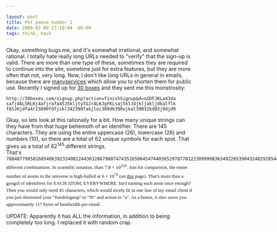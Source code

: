 ```yaml
--- 

layout: post
title: Pet peeve number 1
date: 2006-02-09 17:18:04 -06:00
tags: think, hack
---
```

Okay, something bugs me, and it's somewhat irrational, and somewhat rational.  I totally hate really long <span class="caps">URL</span>s needed to "verify" that the sign-up is valid.  There are more than one type of these, sometimes they are required to continue into the site, sometime just for extra features, but they are more often that not, very long.  Now, I don't like long <span class="caps">URL</span>s in general in emails, because there are <a href="http://xrl.us">many</a><a href="http://tinyurl.com">services</a> which allow you to shorten them for public use.  Recently I signed up for <a href="http://30boxes.com">30 boxes</a> and they sent me this monstrosity:
<pre><code>http://30boxes.com/signup.php?action=finishSignup&amp;d=aSDFJKLa43da
safjdAL5RLKj4afjrafa45J5kljtyTGJrALKJgFKLsaj5klJ4jkljakljdkalflk
fASJKjdfa4r23890fdfjskl342390fakjlei309dk390ujkal39032kd03j9djd9
</code></pre>
Okay, so lets look at this rationally for a bit.  How many unique strings can they have from that huge behemoth of an identifier.  There are 145 characters.  They are using the entire uppercase (26), lowercase (26) and numbers (10), so there are a total of 62 unique symbols for each spot.  That gives us a total of 62<sup>145</sup> different strings.  That's <span style="font-family: monospace; line-height: 18px; font-size: 12px; white-space: pre;">7884877985816054063923340812443632867980747435265064547440365297877812230999983634922053904324829205441837830921209410767866820350392591496465345718879667228701033177516338179747430870298820209307821377548903252404736464300144342990107276174332102635697681203 <span style="font-family: Georgia, 'Times New Roman', 'Bitstream Charter', Times, serif; line-height: 19px; white-space: normal; font-size: 13px;">different combinations.  In scientific notation, thats 7.8 × 10<sup>259</sup>.  Just for comparison, the entire number of atoms in the universe is high-balled at 6 × 10<sup>79</sup> (on <a href="http://www.sunspot.noao.edu/sunspot/pr/answerbook/universe.html#q70">this</a> page).  That's more than a  googol of identifiers for <span class="caps">EACH ATOM, EVERYWHERE. </span> Isn't naming each atom once enough?  Then you would only need 45 characters, which would nicely fit in one line of my email client if you just shortened your "finishSignup" to "fS" and action to "a".  As a bonus, it also saves you approximately 117 bytes of bandwidth per email.</span></span>

<span class="caps">UPDATE</span>:  Apparently it has <span class="caps">ALL </span>the information, in addition to being completely too long.  I replaced it with random crap.

